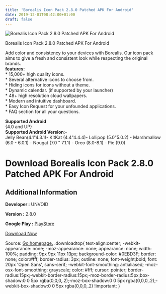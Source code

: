 ```yaml
---
title: 'Borealis Icon Pack 2.8.0 Patched APK For Android'
date: 2019-12-01T08:42:00+01:00
draft: false
---
```


![Borealis Icon Pack 2.8.0 Patched APK For Android](https://i0.wp.com/apkhome.net/wp-content/uploads/2019/11/Borealis-Icon-Pack-2.8.0-Patched.png "Borealis Icon Pack 2.8.0 Patched APK For Android")

  

Borealis Icon Pack 2.8.0 Patched APK For Android

Add color and consistency to your devices with Borealis. Our icon pack aims to give a fresh and consistent look while respecting the original brands.  
**features:**  
\* 15,000+ high quality icons.  
\* Several alternative icons to choose from.  
\* Hiding icons for icons without a theme.  
\* Dynamic calendar. (if supported by your launcher)  
\* 48+ high resolution cloud wallpapers.  
\* Modern and intuitive dashboard.  
\* Easy Icon Request for your unfounded applications.  
\* FAQ section for all your questions.

**Supported Android**  
{4.0 and UP}  
**Supported Android Version**:-  
Jelly Bean(4.1"4.3.1)- KitKat (4.4"4.4.4)- Lollipop (5.0"5.0.2) - Marshmallow (6.0 - 6.0.1) - Nougat (7.0 " 7.1.1) - Oreo (8.0-8.1) - Pie (9.0)

Download Borealis Icon Pack 2.8.0 Patched APK For Android
=========================================================

Additional Information
----------------------

**Developer :** UNVOID

**Version :** 2.8.0

**Google Play :** [PlayStore](https://play.google.com/store/apps/details?id=com.unvoid.borealis)

  

[Download Now](https://store4app.co/post/borealis-icon-pack-2-8-0-patched-apk-for-android_1575131739)

  
Source: [Go homepage.](https://store4app.co/post/borealis-icon-pack-2-8-0-patched-apk-for-android_1575131739) .downloadtop{ text-align:center; -webkit-appearance: none; -moz-appearance: none; appearance: none; width: 100%; padding: 9px 9px 11px 13px; background-color: #0EBD3F; border: none; color:#fff; border-radius: 3px; outline: none; font-weight;bold; font: 20px 'Open Sans', sans-serif; -webkit-font-smoothing: antialiased; -moz-osx-font-smoothing: grayscale; color: #fff; cursor: pointer; border-radius:15px;-webkit-border-radius:15px;-moz-border-radius:5px;box-shadow:0 0 5px rgba(0,0,0,.2);-moz-box-shadow:0 0 5px rgba(0,0,0,.2);-webkit-box-shadow:0 0 5px rgba(0,0,0,.2) !important; }